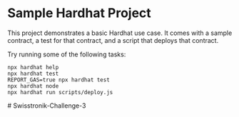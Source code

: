 # Sample Hardhat Project

This project demonstrates a basic Hardhat use case. It comes with a sample contract, a test for that contract, and a script that deploys that contract.

Try running some of the following tasks:

```
npx hardhat help
npx hardhat test
REPORT_GAS=true npx hardhat test
npx hardhat node
npx hardhat run scripts/deploy.js
```
#   S w i s s t r o n i k - C h a l l e n g e - 3 
 
 
